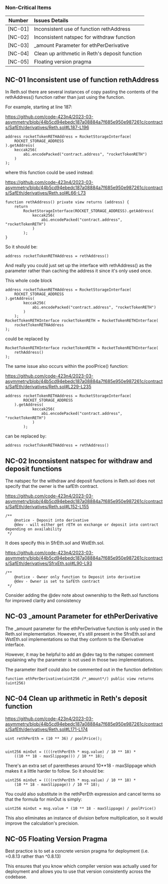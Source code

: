 ### Non-Critical Items
| Number |Issues Details|
|:--:|:-------|
|[NC-01]| Inconsistent use of function rethAddress |
|[NC-02]| Inconsistent natspec for withdraw function |
|[NC-03]| _amount Parameter for ethPerDerivative |
|[NC-04]| Clean up arithmetic in Reth's deposit function |
|[NC-05]| Floating version pragma |

## NC-01 Inconsistent use of function rethAddress

In Reth.sol there are several instances of copy pasting the contents of the rethAddress() function rather than just using the function.

For example, starting at line 187:

https://github.com/code-423n4/2023-03-asymmetry/blob/44b5cd94ebedc187a08884a7f685e950e987261c/contracts/SafEth/derivatives/Reth.sol#L187-L196

    address rocketTokenRETHAddress = RocketStorageInterface(
        ROCKET_STORAGE_ADDRESS
    ).getAddress(
        keccak256(
            abi.encodePacked("contract.address", "rocketTokenRETH")
        )
    );

where this function could be used instead:

https://github.com/code-423n4/2023-03-asymmetry/blob/44b5cd94ebedc187a08884a7f685e950e987261c/contracts/SafEth/derivatives/Reth.sol#L66-L73

    function rethAddress() private view returns (address) {
        return
            RocketStorageInterface(ROCKET_STORAGE_ADDRESS).getAddress(
                keccak256(
                    abi.encodePacked("contract.address", "rocketTokenRETH")
                )
            );
    }

So it should be:

    address rocketTokenRETHAddress = rethAddress()

And really you could just set up the interface with rethAddress() as the parameter rather than caching the address it since it's only used once.

This whole code block

    address rocketTokenRETHAddress = RocketStorageInterface(
        ROCKET_STORAGE_ADDRESS
    ).getAddress(
            keccak256(
                abi.encodePacked("contract.address", "rocketTokenRETH")
            )
        );
    RocketTokenRETHInterface rocketTokenRETH = RocketTokenRETHInterface(
        rocketTokenRETHAddress
    );

could be replaced by

    RocketTokenRETHInterface rocketTokenRETH = RocketTokenRETHInterface(
        rethAddress()
    );

The same issue also occurs within the poolPrice() function:

https://github.com/code-423n4/2023-03-asymmetry/blob/44b5cd94ebedc187a08884a7f685e950e987261c/contracts/SafEth/derivatives/Reth.sol#L229-L235

    address rocketTokenRETHAddress = RocketStorageInterface( 
            ROCKET_STORAGE_ADDRESS
        ).getAddress(
                keccak256(
                    abi.encodePacked("contract.address", "rocketTokenRETH")
                )
            );

can be replaced by:

    address rocketTokenRETHAddress = rethAddress()

## NC-02 Inconsistent natspec for withdraw and deposit functions

The natspec for the withdraw and deposit functions in Reth.sol does not specify that the owner is the safEth contract.

https://github.com/code-423n4/2023-03-asymmetry/blob/44b5cd94ebedc187a08884a7f685e950e987261c/contracts/SafEth/derivatives/Reth.sol#L152-L155

    /**
        @notice - Deposit into derivative
        @dev - will either get rETH on exchange or deposit into contract depending on availability
     */ 

It does specify this in SfrEth.sol and WstEth.sol.

https://github.com/code-423n4/2023-03-asymmetry/blob/44b5cd94ebedc187a08884a7f685e950e987261c/contracts/SafEth/derivatives/SfrxEth.sol#L90-L93

    /**
        @notice - Owner only function to Deposit into derivative
        @dev - Owner is set to SafEth contract
     */

Consider adding the @dev note about ownership to the Reth.sol functions for improved clarity and consistency

## NC-03 _amount Parameter for ethPerDerivative

The _amount parameter for the ethPerDerivative function is only used in the Reth.sol implementation. However, it's still present in the SfrxEth.sol and WstEth.sol implementations so that they conform to the IDerivative interface.

However, it may be helpful to add an @dev tag to the natspec comment explaining why the parameter is not used in those two implementations.

The parameter itself could also be commented out in the function definition:

    function ethPerDerivative(uint256 /*_amount*/) public view returns (uint256) 

## NC-04 Clean up arithmetic in Reth's deposit function

https://github.com/code-423n4/2023-03-asymmetry/blob/44b5cd94ebedc187a08884a7f685e950e987261c/contracts/SafEth/derivatives/Reth.sol#L171-L174

    uint rethPerEth = (10 ** 36) / poolPrice();


    uint256 minOut = ((((rethPerEth * msg.value) / 10 ** 18) *
        ((10 ** 18 - maxSlippage))) / 10 ** 18);
    
There's an extra set of parentheses around 10**18 - maxSlippage which makes it a little harder to follow. So it should be:

    uint256 minOut = ((((rethPerEth * msg.value) / 10 ** 18) *
        (10 ** 18 - maxSlippage)) / 10 ** 18);

You could also substitute in the rethPerEth expression and cancel terms so that the formula for minOut is simply:

    uint256 minOut = msg.value * (10 ** 18 - maxSlippage) / poolPrice()

This also eliminates an instance of division before multiplication, so it would improve the calculation's precision.

## NC-05 Floating Version Pragma

Best practice is to set a concrete version pragma for deployment (i.e. =0.8.13 rather than ^0.8.13)

This ensures that you know which compiler version was actually used for deployment and allows you to use that version consistently across the codebase.
